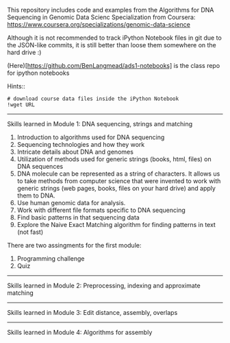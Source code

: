 This repository includes code and examples from the Algorithms for DNA Sequencing in Genomic Data Scienc Specialization from Coursera: https://www.coursera.org/specializations/genomic-data-science

Although it is not recommended to track iPython Notebook files in git due to the JSON-like commits, it is still better than loose them somewhere on the hard drive :)

(Here)[https://github.com/BenLangmead/ads1-notebooks] is the class repo for ipython notebooks

Hints::
	
	# download course data files inside the iPython Notebook
	!wget URL
	
***

Skills learned in Module 1: DNA sequencing, strings and matching

1. Introduction to algorithms used for DNA sequencing
2. Sequencing technologies and how they work
3. Intricate details about DNA and genomes 
4. Utilization of methods used for generic strings (books, html, files) on DNA sequences
4. DNA molecule can be represented as a string of characters. It allows us to take methods from computer science that were invented to work with generic strings (web pages, books, files on your hard drive) and apply them to DNA.
5. Use human genomic data for analysis. 
6. Work with different file formats specific to DNA sequencing
7. Find basic patterns in that sequencing data
8. Explore the Naive Exact Matching algorithm for finding patterns in text (not fast)

There are two assingments for the first module:

1. Programming challenge
2. Quiz

***

Skills learned in Module 2: Preprocessing, indexing and approximate matching

***

Skills learned in Module 3: Edit distance, assembly, overlaps

***

Skills learned in Module 4: Algorithms for assembly
